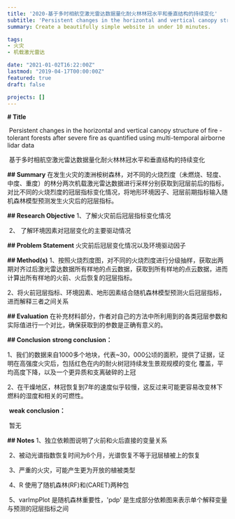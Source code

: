 ```yaml
---
title: '2020-基于多时相航空激光雷达数据量化耐火林林冠水平和垂直结构的持续变化'
subtitle: 'Persistent changes in the horizontal and vertical canopy structure of fire - tolerant forests after severe fire as quantified using multi-temporal airborne lidar data'
summary: Create a beautifully simple website in under 10 minutes.

tags:
- 火灾
- 机载激光雷达

date: "2021-01-02T16:22:00Z"
lastmod: "2019-04-17T00:00:00Z"
featured: true
draft: false

projects: []
---
```


**# Title**

​	Persistent changes in the horizontal and vertical canopy structure of fire - tolerant forests after severe fire as quantified using multi-temporal airborne lidar data

​	基于多时相航空激光雷达数据量化耐火林林冠水平和垂直结构的持续变化

**## Summary**
	在发生火灾的澳洲桉树森林，对不同的火烧烈度（未燃烧、轻度、中度、重度）的林分两次机载激光雷达数据进行采样分别获取到冠层前后的指标，对比不同的火烧烈度的冠层指标变化情况，将地形环境因子、冠层前期指标输入随机森林模型预测发生火灾后的冠层指标。

**## Research Objective**
	1、了解火灾前后冠层指标变化情况

​	2、 了解环境因素对冠层变化的主要驱动情况

**## Problem Statement**
	火灾前后冠层变化情况以及环境驱动因子

**## Method(s)**
	1、按照火烧烈度图，对不同的火烧烈度进行分级抽样，获取出两期对齐过后激光雷达数据所有样地的点云数据，获取到所有样地的点云数据，进而计算出所有样地的火前、火后恢复的冠层指标。

​	2、将火前冠层指标、环境因素、地形因素结合随机森林模型预测火后冠层指标，进而解释三者之间关系

**## Evaluation**
在补充材料部分，作者对自己的方法中所利用到的各类冠层参数和实际值进行一个对比，确保获取到的参数是正确有意义的。

**## Conclusion**
	**strong conclusion：**

​	1、我们的数据来自1000多个地块，代表~30，000公顷的面积，提供了证据，证明在高强度火灾后，包括红色在内的耐火树冠持续发生景观规模的变化 覆盖，平均高度下降，以及一个更异质和支离破碎的上冠

​	2、在干燥地区，林冠恢复到7年的速度似乎较慢，这反过来可能更容易改变林下燃料的湿度和相关的可燃性。

​	**weak conclusion：**

​	暂无

**## Notes**
	1、独立依赖图说明了火前和火后直接的变量关系

​	2、被动光谱指数恢复时间为6个月，光谱恢复不等于冠层植被上的恢复

​	3、严重的火灾，可能产生更为开放的植被类型

​	4、R 使用了随机森林(RF)和(CARET)两种包

​	5、varImpPlot 是随机森林重要性，'pdp' 是生成部分依赖图来表示单个解释变量与预测的冠层指标之间